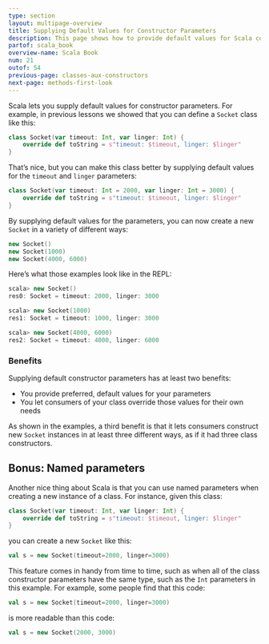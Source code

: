 ```yaml
---
type: section
layout: multipage-overview
title: Supplying Default Values for Constructor Parameters
description: This page shows how to provide default values for Scala constructor parameters, with several examples.
partof: scala_book
overview-name: Scala Book
num: 21
outof: 54
previous-page: classes-aux-constructors
next-page: methods-first-look
---
```


Scala lets you supply default values for constructor parameters. For example, in previous lessons we showed that you can define a `Socket` class like this:

```scala
class Socket(var timeout: Int, var linger: Int) {
    override def toString = s"timeout: $timeout, linger: $linger"
}
```

That’s nice, but you can make this class better by supplying default values for the `timeout` and `linger` parameters:

```scala
class Socket(var timeout: Int = 2000, var linger: Int = 3000) {
    override def toString = s"timeout: $timeout, linger: $linger"
}
```

By supplying default values for the parameters, you can now create a new `Socket` in a variety of different ways:

```scala
new Socket()
new Socket(1000)
new Socket(4000, 6000)
```

Here’s what those examples look like in the REPL:

```scala
scala> new Socket()
res0: Socket = timeout: 2000, linger: 3000

scala> new Socket(1000)
res1: Socket = timeout: 1000, linger: 3000

scala> new Socket(4000, 6000)
res2: Socket = timeout: 4000, linger: 6000
```


### Benefits

Supplying default constructor parameters has at least two benefits:

- You provide preferred, default values for your parameters
- You let consumers of your class override those values for their own needs

As shown in the examples, a third benefit is that it lets consumers construct new `Socket` instances in at least three different ways, as if it had three class constructors.



## Bonus: Named parameters

Another nice thing about Scala is that you can use named parameters when creating a new instance of a class. For instance, given this class:

```scala
class Socket(var timeout: Int, var linger: Int) {
    override def toString = s"timeout: $timeout, linger: $linger"
}
```

you can create a new `Socket` like this:

```scala
val s = new Socket(timeout=2000, linger=3000)
```

This feature comes in handy from time to time, such as when all of the class constructor parameters have the same type, such as the `Int` parameters in this example. For example, some people find that this code:

```scala
val s = new Socket(timeout=2000, linger=3000)
```

is more readable than this code:

```scala
val s = new Socket(2000, 3000)
```









